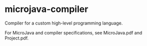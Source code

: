 # microjava-compiler
Compiler for a custom high-level programming language.

For MicroJava and compiler specifications, see MicroJava.pdf and Project.pdf.
